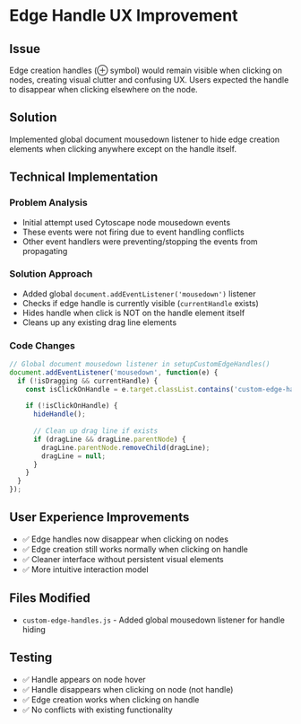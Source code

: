 # Edge Handle UX Improvement

## Issue
Edge creation handles (⊕ symbol) would remain visible when clicking on nodes, creating visual clutter and confusing UX. Users expected the handle to disappear when clicking elsewhere on the node.

## Solution
Implemented global document mousedown listener to hide edge creation elements when clicking anywhere except on the handle itself.

## Technical Implementation

### Problem Analysis
- Initial attempt used Cytoscape node mousedown events
- These events were not firing due to event handling conflicts
- Other event handlers were preventing/stopping the events from propagating

### Solution Approach
- Added global `document.addEventListener('mousedown')` listener
- Checks if edge handle is currently visible (`currentHandle` exists)
- Hides handle when click is NOT on the handle element itself
- Cleans up any existing drag line elements

### Code Changes
```javascript
// Global document mousedown listener in setupCustomEdgeHandles()
document.addEventListener('mousedown', function(e) {
  if (!isDragging && currentHandle) {
    const isClickOnHandle = e.target.classList.contains('custom-edge-handle');
    
    if (!isClickOnHandle) {
      hideHandle();
      
      // Clean up drag line if exists
      if (dragLine && dragLine.parentNode) {
        dragLine.parentNode.removeChild(dragLine);
        dragLine = null;
      }
    }
  }
});
```

## User Experience Improvements
- ✅ Edge handles now disappear when clicking on nodes
- ✅ Edge creation still works normally when clicking on handle
- ✅ Cleaner interface without persistent visual elements
- ✅ More intuitive interaction model

## Files Modified
- `custom-edge-handles.js` - Added global mousedown listener for handle hiding

## Testing
- ✅ Handle appears on node hover
- ✅ Handle disappears when clicking on node (not handle)
- ✅ Edge creation works when clicking on handle
- ✅ No conflicts with existing functionality
